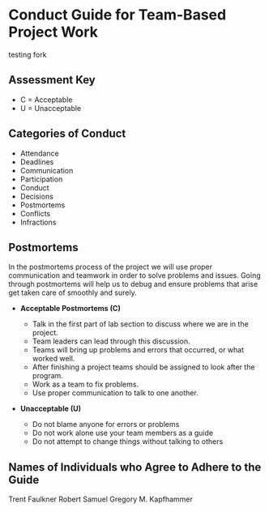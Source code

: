 # Conduct Guide for Team-Based Project Work

testing fork

## Assessment Key

* C = Acceptable
* U = Unacceptable

## Categories of Conduct

* Attendance
* Deadlines
* Communication
* Participation
* Conduct
* Decisions
* Postmortems
* Conflicts
* Infractions

## Postmortems

In the postmortems process of the project we will use proper communication and
teamwork in order to solve problems and issues. Going through postmortems will
help us to debug and ensure problems that arise get taken care of smoothly
and surely.

* **Acceptable Postmortems (C)**
  * Talk in the first part of lab section to discuss where we are in the project.
  * Team leaders can lead through this discussion.
  * Teams will bring up problems and errors that occurred, or what worked well.
  * After finishing a project teams should be assigned to look after the program.
  * Work as a team to fix problems.
  * Use proper communication to talk to one another.

* **Unacceptable (U)**
  * Do not blame anyone for errors or problems
  * Do not work alone use your team members as a guide
  * Do not attempt to change things without talking to others

## Names of Individuals who Agree to Adhere to the Guide

Trent Faulkner
Robert Samuel
Gregory M. Kapfhammer
